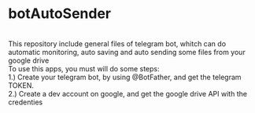 # botAutoSender
</br>   This repository include general files of telegram bot, whitch can do automatic monitoring, auto saving and  auto sending some files from your google drive 
</br> To use this apps, you must will do some steps: 
</br> 1.) Create your telegram bot, by using @BotFather, and get the telegram TOKEN.
</br> 2.) Create a dev account on google, and get the google drive API with the credenties
